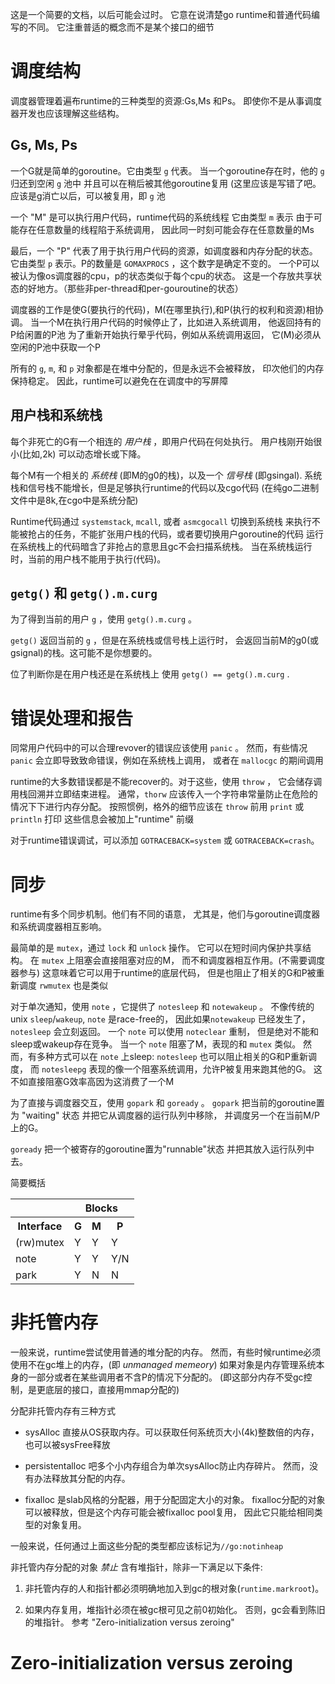 这是一个简要的文档，以后可能会过时。
它意在说清楚go runtime和普通代码编写的不同。
它注重普适的概念而不是某个接口的细节

调度结构
=======

调度器管理着遍布runtime的三种类型的资源:Gs,Ms 和Ps。
即使你不是从事调度器开发也应该理解这些结构。

Gs, Ms, Ps
----------

一个G就是简单的goroutine。它由类型 `g` 代表。
当一个goroutine存在时，他的 `g` 归还到空闲 `g` 池中
并且可以在稍后被其他goroutine复用
(这里应该是写错了吧。应该是g消亡以后，可以被复用，即 `g` 池

一个 "M" 是可以执行用户代码，runtime代码的系统线程
它由类型 `m` 表示
由于可能存在任意数量的线程陷于系统调用，
因此同一时刻可能会存在任意数量的Ms

最后，一个 "P" 代表了用于执行用户代码的资源，如调度器和内存分配的状态。
它由类型 `p` 表示。P的数量是 `GOMAXPROCS` ，这个数字是确定不变的。
一个P可以被认为像os调度器的cpu，p的状态类似于每个cpu的状态。
这是一个存放共享状态的好地方。（那些非per-thread和per-gouroutine的状态）

调度器的工作是使G(要执行的代码)，M(在哪里执行),和P(执行的权利和资源)相协调。
当一个M在执行用户代码的时候停止了，比如进入系统调用，
他返回持有的P给闲置的P池
为了重新开始执行晕乎代码，例如从系统调用返回，
它(M)必须从空闲的P池中获取一个P

所有的 `g`, `m`, 和 `p` 对象都是在堆中分配的，但是永远不会被释放，
印次他们的内存保持稳定。
因此，runtime可以避免在在调度中的写屏障

用户栈和系统栈
--------------

每个非死亡的G有一个相连的 *用户栈* ，即用户代码在何处执行。
用户栈刚开始很小(比如,2k) 可以动态增长或下降。

每个M有一个相关的 *系统栈* (即M的g0的栈)，以及一个 *信号栈* (即gsingal).
系统栈和信号栈不能增长，但是足够执行runtime的代码以及cgo代码
(在纯go二进制文件中是8k,在cgo中是系统分配)

Runtime代码通过 `systemstack`, `mcall`, 或者 `asmcgocall` 切换到系统栈
来执行不能被抢占的任务，不能扩张用户栈的代码，或者要切换用户goroutine的代码
运行在系统栈上的代码暗含了非抢占的意思且gc不会扫描系统栈。
当在系统栈运行时，当前的用户栈不能用于执行(代码)。

`getg()` 和 `getg().m.curg`
---------------------------

为了得到当前的用户 `g` ，使用 `getg().m.curg` 。

`getg()` 返回当前的 `g` ，但是在系统栈或信号栈上运行时，
会返回当前M的g0(或gsignal)的栈。这可能不是你想要的。

位了判断你是在用户栈还是在系统栈上
使用 `getg() == getg().m.curg` .

错误处理和报告
============

同常用户代码中的可以合理revover的错误应该使用 `panic` 。
然而，有些情况 `panic` 会立即导致致命错误，例如在系统栈上调用，
或者在 `mallocgc` 的期间调用

runtime的大多数错误都是不能recover的。对于这些，使用 `throw` ，
它会储存调用栈回溯并立即结束进程。
通常，`thorw` 应该传入一个字符串常量防止在危险的情况下下进行内存分配。
按照惯例，格外的细节应该在 `throw` 前用 `print` 或 `println` 打印
这些信息会被加上"runtime" 前缀

对于runtime错误调试，可以添加 `GOTRACEBACK=system` 或 `GOTRACEBACK=crash`。

同步
====

runtime有多个同步机制。他们有不同的语意，
尤其是，他们与goroutine调度器和系统调度器相互影响。

最简单的是 `mutex`，通过 `lock` 和 `unlock` 操作。
它可以在短时间内保护共享结构。
在 `mutex` 上阻塞会直接阻塞对应的M，
而不和调度器相互作用。(不需要调度器参与)
这意味着它可以用于runtime的底层代码，
但是也阻止了相关的G和P被重新调度
`rwmutex` 也是类似

对于单次通知，使用 `note` ，它提供了 `notesleep` 和 `notewakeup` 。
不像传统的unix `sleep`/`wakeup`, `note` 是race-free的，
因此如果`notewakeup` 已经发生了， `notesleep` 会立刻返回。
一个 `note` 可以使用 `noteclear` 重制，
但是绝对不能和sleep或wakeup存在竞争。
当一个 `note` 阻塞了M，表现的和 `mutex` 类似。
然而，有多种方式可以在 `note` 上sleep:
`notesleep` 也可以阻止相关的G和P重新调度，
而 `notesleepg` 表现的像一个阻塞系统调用，允许P被复用来跑其他的G。
这不如直接阻塞G效率高因为这消费了一个M

为了直接与调度器交互，使用 `gopark` 和 `goready` 。
`gopark` 把当前的goroutine置为 "waiting" 状态
并把它从调度器的运行队列中移除，
并调度另一个在当前M/P上的G。

`goready` 把一个被寄存的goroutine置为"runnable"状态
并把其放入运行队列中去。

简要概括

<table>
<tr><th></th><th colspan="3">Blocks</th></tr>
<tr><th>Interface</th><th>G</th><th>M</th><th>P</th></tr>
<tr><td>(rw)mutex</td><td>Y</td><td>Y</td><td>Y</td></tr>
<tr><td>note</td><td>Y</td><td>Y</td><td>Y/N</td></tr>
<tr><td>park</td><td>Y</td><td>N</td><td>N</td></tr>
</table>

非托管内存
==========

一般来说，runtime尝试使用普通的堆分配的内存。
然而，有些时候runtime必须使用不在gc堆上的内存，(即 *unmanaged memeory*)
如果对象是内存管理系统本身的一部分或者在某些调用者不含P的情况下分配的。
(即这部分内存不受gc控制，是更底层的接口，直接用mmap分配的)

分配非托管内存有三种方式

* sysAlloc 直接从OS获取内存。可以获取任何系统页大小(4k)整数倍的内存，
也可以被sysFree释放

* persistentalloc 吧多个小内存组合为单次sysAlloc防止内存碎片。
然而，没有办法释放其分配的内存。

* fixalloc 是slab风格的分配器，用于分配固定大小的对象。
fixalloc分配的对象可以被释放，但是这个内存可能会被fixalloc pool复用，
因此它只能给相同类型的对象复用。

一般来说，任何通过上面这些分配的类型都应该标记为`//go:notinheap`

非托管内存分配的对象 *禁止* 含有堆指针，除非一下满足以下条件:

1. 非托管内存的人和指针都必须明确地加入到gc的根对象(`runtime.markroot`)。

2. 如果内存复用，堆指针必须在被gc根可见之前0初始化。
    否则，gc会看到陈旧的堆指针。
    参考 "Zero-initialization versus zeroing"

Zero-initialization versus zeroing
==================================









